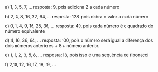 a) 1, 3, 5, 7, ...
resposta: 9, pois adiciona 2 a cada número

b) 2, 4, 8, 16, 32, 64, ...
resposta: 128, pois dobra o valor a cada número

c) 0, 1, 4, 9, 16, 25, 36, ...
resposta: 49, pois cada número é o quadrado do número equivalente

d) 4, 16, 36, 64, ...
resposta: 100, pois o número será igual a diferença dos dois números anteriores + 8 + número anterior.

e) 1, 1, 2, 3, 5, 8, ...
resposta: 13, pois isso é uma sequência de fibonacci

f) 2,10, 12, 16, 17, 18, 19, ...
